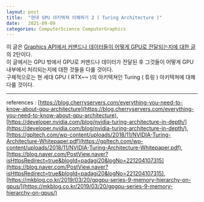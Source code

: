 ```yaml
---
layout: post
title:  "현대 GPU 아키텍쳐 이해하기 2 ( Turing Architecture )"
date:   2021-09-09
categories: ComputerScience ComputerGraphics
---
```


이 글은 [Graphics API에서 커맨드나 데이터들이 어떻게 GPU로 전달되는지에 대한 글](https://sungjjinkang.github.io/computerscience/computergraphics/2021/09/04/gpu_architecture.html)의 2탄이다.        
이 글에서는 GPU 밖에서 GPU로 커맨드나 데이터가 전달된 후 그것들이 어떻게 GPU 내부에서 처리되는지에 대한 것들을 다룰 것이다.              
구체적으로는 현 세대 GPU ( RTX~~ )의 아키텍쳐인 Turing ( 튜링 ) 아키텍쳐에 대해 다룰 것이다.        




---------------------------------

references : [https://blog.cherryservers.com/everything-you-need-to-know-about-gpu-architecture](https://blog.cherryservers.com/everything-you-need-to-know-about-gpu-architecture), [https://developer.nvidia.com/blog/nvidia-turing-architecture-in-depth/](https://developer.nvidia.com/blog/nvidia-turing-architecture-in-depth/), [https://gpltech.com/wp-content/uploads/2018/11/NVIDIA-Turing-Architecture-Whitepaper.pdf](https://gpltech.com/wp-content/uploads/2018/11/NVIDIA-Turing-Architecture-Whitepaper.pdf), [https://blog.naver.com/PostView.naver?isHttpsRedirect=true&blogId=padagi20&logNo=221204107315](https://blog.naver.com/PostView.naver?isHttpsRedirect=true&blogId=padagi20&logNo=221204107315), [https://mkblog.co.kr/2019/03/20/gpgpu-series-9-memory-hierarchy-on-gpus/](https://mkblog.co.kr/2019/03/20/gpgpu-series-9-memory-hierarchy-on-gpus/)